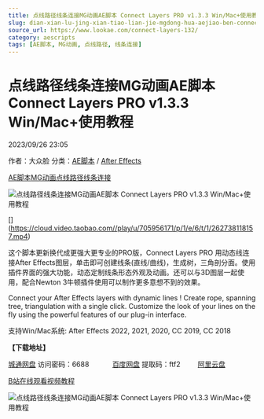 ```yaml
---
title: 点线路径线条连接MG动画AE脚本 Connect Layers PRO v1.3.3 Win/Mac+使用教程
slug: dian-xian-lu-jing-xian-tiao-lian-jie-mgdong-hua-aejiao-ben-connect-layers-pro-v1-3-3-win-mac-shi-yong-jiao-cheng
source_url: https://www.lookae.com/connect-layers-132/
category: aescripts
tags: [AE脚本, MG动画, 点线路径, 线条连接]
---
```

# 点线路径线条连接MG动画AE脚本 Connect Layers PRO v1.3.3 Win/Mac+使用教程

2023/09/26 23:05

作者：大众脸
分类：[AE脚本](https://www.lookae.com/after-effects/aescripts/) / [After Effects](https://www.lookae.com/after-effects/)

[AE脚本](https://www.lookae.com/tag/ae%e8%84%9a%e6%9c%ac/)[MG动画](https://www.lookae.com/tag/mg%e5%8a%a8%e7%94%bb/)[点线路径](https://www.lookae.com/tag/%e7%82%b9%e7%ba%bf%e8%b7%af%e5%be%84/)[线条连接](https://www.lookae.com/tag/%e7%ba%bf%e6%9d%a1%e8%bf%9e%e6%8e%a5/)

![点线路径线条连接MG动画AE脚本 Connect Layers PRO v1.3.3 Win/Mac+使用教程](https://www.lookae.com/wp-content/uploads/2020/05/Connect-Layers-PRO.jpg "点线路径线条连接MG动画AE脚本 Connect Layers PRO v1.3.3 Win/Mac+使用教程-LookAE.com")

[﻿[﻿]("https://cloud.video.taobao.com//play/u/705956171/p/1/e/6/t/1/262738118157.mp4)](https://cloud.video.taobao.com//play/u/705956171/p/1/e/6/t/1/262738118157.mp4)

这个脚本更新换代成更强大更专业的PRO版，Connect Layers PRO 用动态线连接After Effects图层，单击即可创建线条(直线/曲线)，生成树，三角剖分面。使用插件界面的强大功能，动态定制线条形态外观及动画。还可以与3D图层一起使用，配合Newton 3牛顿插件使用可以制作更多意想不到的效果。

Connect your After Effects layers with dynamic lines ! Create rope, spanning tree, triangulation with a single click. Customize the look of your lines on the fly using the powerful features of our plug-in interface.

支持Win/Mac系统: After Effects 2022, 2021, 2020, CC 2019, CC 2018

**【下载地址】**

[城通网盘](https://url70.ctfile.com/f/2827370-946746363-45f84f?p=4431) 访问密码：6688            [百度网盘](https://pan.baidu.com/s/1lGjEk6jYfU_NmTLUScvNGA?pwd=ftf2) 提取码：ftf2         [阿里云盘](https://www.aliyundrive.com/s/WGCpFpBEP2j)

[B站在线观看视频教程](https://www.bilibili.com/video/BV1Zg4y1z7uj?p=2)

![点线路径线条连接MG动画AE脚本 Connect Layers PRO v1.3.3 Win/Mac+使用教程](https://img.alicdn.com/imgextra/i3/705956171/O1CN01EqiwKh1vSMikzVKCT_!!705956171.png "点线路径线条连接MG动画AE脚本 Connect Layers PRO v1.3.3 Win/Mac+使用教程-LookAE.com")
